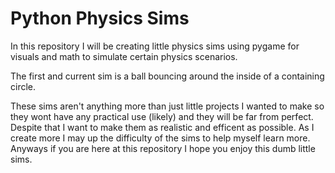 # Python Physics Sims
In this repository I will be creating little physics sims using pygame for visuals and math to simulate certain physics scenarios.

The first and current sim is a ball bouncing around the inside of a containing circle.

These sims aren't anything more than just little projects I wanted to make so they wont have any practical use (likely) and they will be far from perfect. Despite that I want to make them as realistic and efficent as possible. As I create more I may up the difficulty of the sims to help myself learn more. Anyways if you are here at this repository I hope you enjoy this dumb little sims.
